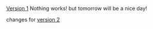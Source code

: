 [Version 1](https://drive.google.com/open?id=1UhRLgKMQRFVLIKcpVYoks-0tj_Txg4E0)
Nothing works! but tomorrow will be a nice day!

changes for [version 2](https://github.com/alex285/re-l/issues/3)
